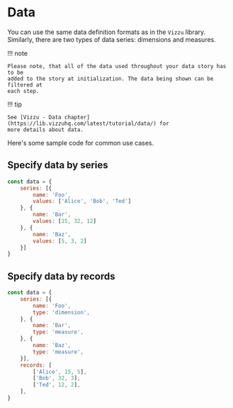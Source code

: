 # Data

You can use the same data definition formats as in the `Vizzu` library.
Similarly, there are two types of data series: dimensions and measures.

!!! note

    Please note, that all of the data used throughout your data story has to be
    added to the story at initialization. The data being shown can be filtered at
    each step.

!!! tip

    See [Vizzu - Data chapter](https://lib.vizzuhq.com/latest/tutorial/data/) for
    more details about data.

Here's some sample code for common use cases.

## Specify data by series

```javascript
const data = {
    series: [{
        name: 'Foo',
        values: ['Alice', 'Bob', 'Ted']
    }, {
        name: 'Bar',
        values: [15, 32, 12]
    }, {
        name: 'Baz',
        values: [5, 3, 2]
    }]
}
```

## Specify data by records

```javascript
const data = {
    series: [{
        name: 'Foo',
        type: 'dimension',
    }, {
        name: 'Bar',
        type: 'measure',
    }, {
        name: 'Baz',
        type: 'measure',
    }],
    records: [
        ['Alice', 15, 5],
        ['Bob', 32, 3],
        ['Ted', 12, 2],
    ],
}
```
